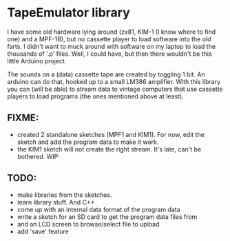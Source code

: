 TapeEmulator library
====================

I have some old hardware lying around (zx81, KIM-1 (I know where to find one)
and a MPF-1B), but no cassette player to load software into the old farts. I
didn't want to muck around with software on my laptop to load the thousands
of '.p' files.
Well, I could have, but then there wouldn't be this little Arduino project.

The sounds on a (data) cassette tape are created by toggling 1 bit. An arduino 
can do that, hooked up to a small LM386 amplifier. With this library you can
(will be able) to stream data to vintage computers that use cassette players
to load programs (the ones mentioned above at least).

FIXME:
-----
* created 2 standalone sketches (MPF1 and KIM1). For now, edit the sketch
  and add the program data to make it work.
* the KIM1 sketch will not create the right stream. It's late, can't be
  bothered. WIP

TODO:
----

* make libraries from the sketches.
* learn library stuff. And C++
* come up with an internal data format of the program data
* write a sketch for an SD card to get the program data files from
* and an LCD screen to browse/select file to upload
* add 'save' feature
